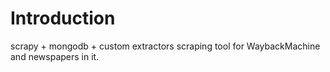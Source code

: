# Introduction
scrapy + mongodb + custom extractors scraping tool for WaybackMachine and newspapers in it.
